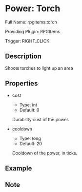 # Power: Torch

Full Name: rpgitems:torch

Providing Plugin: RPGItems

Trigger: RIGHT_CLICK

<!-- beginCustomHeader -->
<!-- endCustomHeader -->

## Description

Shoots torches to light up an area
<!-- beginCustomDescription -->
<!-- endCustomDescription -->

## Properties

* cost

  * Type: int
  * Default: 0

  Durability cost of the power.

* cooldown

  * Type: long
  * Default: 20

  Cooldown of the power, in ticks.


<!-- beginCustomProperties -->
<!-- endCustomProperties -->

## Example

<!-- beginCustomExample -->
<!-- endCustomExample -->

## Note

<!-- beginCustomNote -->
<!-- endCustomNote -->